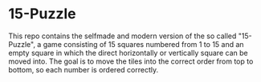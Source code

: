 # 15-Puzzle
This repo contains the selfmade and modern version of the so called "15-Puzzle", a game consisting of 15 squares numbered from 1 to 15 and an empty square in which the direct horizontally or vertically square can be moved into. The goal is to move the tiles into the correct order from top to bottom, so each number is ordered correctly.
